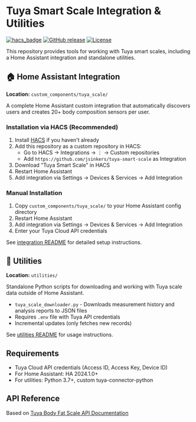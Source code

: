 # Tuya Smart Scale Integration & Utilities

[![hacs_badge](https://img.shields.io/badge/HACS-Custom-orange.svg)](https://github.com/custom-components/hacs)
[![GitHub release](https://img.shields.io/github/release/jsinkers/tuya-smart-scale.svg)](https://github.com/jsinkers/tuya-smart-scale/releases/)
[![License](https://img.shields.io/badge/license-MIT-green.svg)](LICENSE)

This repository provides tools for working with Tuya smart scales, including a Home Assistant integration and standalone utilities.

## 🏠 Home Assistant Integration

**Location:** `custom_components/tuya_scale/`

A complete Home Assistant custom integration that automatically discovers users and creates 20+ body composition sensors per user.

### Installation via HACS (Recommended)

1. Install [HACS](https://hacs.xyz/) if you haven't already
2. Add this repository as a custom repository in HACS:
   - Go to HACS → Integrations → ⋮ → Custom repositories
   - Add `https://github.com/jsinkers/tuya-smart-scale` as Integration
3. Download "Tuya Smart Scale" in HACS
4. Restart Home Assistant
5. Add integration via Settings → Devices & Services → Add Integration

### Manual Installation

1. Copy `custom_components/tuya_scale/` to your Home Assistant config directory
2. Restart Home Assistant
3. Add integration via Settings → Devices & Services → Add Integration
4. Enter your Tuya Cloud API credentials

See [integration README](custom_components/tuya_scale/README.md) for detailed setup instructions.

## 🔧 Utilities

**Location:** `utilities/`

Standalone Python scripts for downloading and working with Tuya scale data outside of Home Assistant.

- `tuya_scale_downloader.py` - Downloads measurement history and analysis reports to JSON files
- Requires `.env` file with Tuya API credentials
- Incremental updates (only fetches new records)

See [utilities README](utilities/README.md) for usage instructions.

## Requirements

- Tuya Cloud API credentials (Access ID, Access Key, Device ID)
- For Home Assistant: HA 2024.1.0+
- For utilities: Python 3.7+, custom tuya-connector-python

## API Reference

Based on [Tuya Body Fat Scale API Documentation](https://developer.tuya.com/en/docs/cloud/body-fat-scale?id=K9jgsgbn2mxcl)

